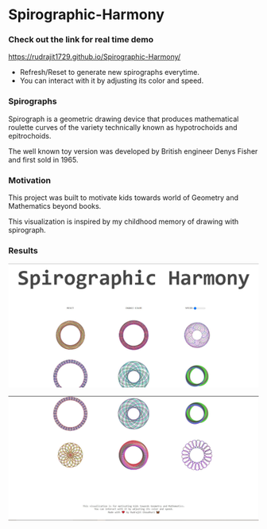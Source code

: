 # Spirographic-Harmony

### Check out the link for real time demo

https://rudrajit1729.github.io/Spirographic-Harmony/ 

- Refresh/Reset to generate new spirographs everytime.
- You can interact with it by adjusting its color and speed.

### Spirographs
Spirograph is a geometric drawing device that produces mathematical roulette curves of the variety technically known as hypotrochoids and epitrochoids.

The well known toy version was developed by British engineer Denys Fisher and first sold in 1965.

### Motivation
This project was built to motivate kids towards world of Geometry and Mathematics beyond books.

This visualization is inspired by my childhood memory of drawing with spirograph.

### Results


![](https://github.com/rudrajit1729/Spirographic-Harmony/blob/master/results/Capture2.JPG)



![](https://github.com/rudrajit1729/Spirographic-Harmony/blob/master/results/Capture3.JPG)
